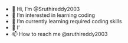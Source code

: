 - 👋 Hi, I’m @Sruthireddy2003
- 👀 I’m interested in learning coding
- 🌱 I’m currently learning required coding skills
- 💞️ I’
- 📫 How to reach me @sruthireddy2003

<!---
Sruthireddy2003/Sruthireddy2003 is a ✨ special ✨ repository because its `README.md` (this file) appears on your GitHub profile.
You can click the Preview link to take a look at your changes.
--->
